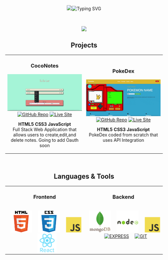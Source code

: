 <br>
<br>
<div align="center">
<img src="https://git.io/typing-svg"><img src="https://readme-typing-svg.herokuapp.com?font=Fira+Code&pause=1000&color=FFC8DD&width=435&lines=Software+Engineer;Peace%2C+Love+%2C+and+Palm+Trees" alt="Typing SVG"/>
</div>

<br>
<br>

<!-- <p align="center">Hi  Izra, a passionate full-stack developer based in Vancouver, BC Canada. 
	<br>Currently learning <strong>JavaScript</strong> & building <strong>MERN</strong> stack at 100Devs agency. </p> -->

<p align="center">
<img src ="http://github-readme-streak-stats.herokuapp.com?user=IzraJ&theme=monokai"/> </p>


<!-- PROJECTS -->
<h2 align="center" color="white">Projects</h2>
<div align="center">
	
  <table>
      <tr>
        <td class="1" width="50%">
          <h3 align="center">CocoNotes</h3>
          <p align="center">
            <a href="https://github.com/IzraJ/coconotes" target="_blank" rel="noreferrer"> <img  src="https://github.com/IzraJ/IzraJ/blob/main/readMe.assets/coconotes.gif" alt="NASA_POD"/></a>
<!--   Repo mark   -->
		  <span> <a href="https://github.com/IzraJ/coconotes" target="_blank" rel="noreferrer"><img src="https://img.shields.io/badge/%20-Repo-lightgrey?style=for-the-badge&logo=GitHub" alt="GitHub Repo" height ="25px"></a> 
<!-- live site  -->
	<a href="https://coconotes.herokuapp.com" target="_blank" rel="noreferrer"><img src="https://img.shields.io/badge/%20-Live%20Site-a6b4a2?style=for-the-badge&logo&color=2D96D9" alt="Live Site" height="25px" ></a></span>
<!-- discription  -->
            <p align="center">
		    <strong>HTML5 CSS3 JavaScript </strong><br>Full Stack Web Application that allows users to create,edit,and delete notes. Going to add Oauth soon</p>
          </p>
        </td>
       <td class="2" width="50%">
          <h3 align="center">PokeDex</h3>
          <p align="center">
            <a href="https://github.com/IzraJ/pokedex" target="_blank" rel="noreferrer"> <img src="https://github.com/IzraJ/IzraJ/blob/main/readMe.assets/pokedexgif.gif" alt="Portfolio"/></a>
 <!--   Repo mark   -->
            <span> <a href="https://github.com/IzraJ/pokedex" target="_blank" rel="noreferrer"><img src="https://img.shields.io/badge/%20-Repo-lightgrey?style=for-the-badge&logo=GitHub" alt="GitHub Repo" height ="25px"></a> 
<!-- live site  -->
	<a href="https://pokedexfun.netlify.app/" target="_blank" rel="noreferrer"><img src="https://img.shields.io/badge/%20-Live%20Site-a6b4a2?style=for-the-badge&logo&color=2D96D9" alt="Live Site" height="25px"></a> </span>
<!-- discription  -->
            <p align="center">
		    <strong>HTML5 CSS3 JavaScript </strong><br> PokeDex coded from scratch that uses API Integration</p>
          </p>
        </td>
      </tr>
      <tr>
        <!-- <td class="3" width="50%">
          <h3 align="center">Fresh Drink</h3>
          <p align="center">
            <a href="https://freshdrink.netlify.app" target="_blank" rel="noreferrer"> <img  src="https://github.com/Lala0419/Fresh-Drink/blob/master/fresh_drink_2.gif" alt="NASA_POD"/></a> -->
<!--   Repo mark   -->
		  <!-- <span> <a href="https://github.com/Lala0419/Fresh-Drink" target="_blank" rel="noreferrer"><img src="https://img.shields.io/badge/%20-Repo-lightgrey?style=for-the-badge&logo=GitHub" alt="GitHub Repo" height ="25px"></a>  -->
<!-- live site  -->
	<!-- <a href="https://freshdrink.netlify.app" target="_blank" rel="noreferrer"><img src="https://img.shields.io/badge/%20-Live%20Site-a6b4a2?style=for-the-badge&logo&color=2D96D9" alt="Live Site" height="25px"></a></span> -->
<!-- discription  -->
            <!-- <p align="center">
               <strong>HTML5 CSS3 JavaScript </strong><br>Your personal cocktail maker! <br> This app is to help you choose which cocktail to make for you and your loved ones🤍</p>
          </p>
        </td>
       <td class="4" width="50%">
          <h3 align="center">Food Checker</h3>
          <p align="center">
            <a href="https://github.com/Lala0419/Food-checker" target="_blank" rel="noreferrer"> <img src="https://github.com/Lala0419/Lala0419/blob/main/READme.asset/food_picker.gif" alt="Portfolio"/></a> -->
 <!--   Repo mark   -->
            <!-- <span> <a href="https://github.com/Lala0419/Food-checker" target="_blank" rel="noreferrer"><img src="https://img.shields.io/badge/%20-Repo-lightgrey?style=for-the-badge&logo=GitHub" alt="GitHub Repo" height ="25px"></a>  -->
<!-- live site  -->
	<!-- <a href="https://food-checker-nm.netlify.app" target="_blank" rel="noreferrer"><img src="https://img.shields.io/badge/%20-Live%20Site-a6b4a2?style=for-the-badge&logo&color=2D96D9" alt="Live Site" height="25px"></a> </span> -->
<!-- discription  -->
            <!-- <p align="center">
		   <strong>HTML5 CSS3 JavaScript </strong><br> Simple app to find out the ingridients in the food. Perfect for those who are in certain diets!</p>
          </p>
        </td>
      </tr> -->

  </table>
</div>	
</br>

<!-- LANGUAGES/TOOLS -->
<h2 align="center" color="white">Languages & Tools</h2>
<div align="center">
<table>
	<tr>
		<td valign="top" width="45%">
			<h3 align="center" color="white">Frontend</h3>
			<br>
			<div align="center" >
				&nbsp
				<a href="https://www.w3.org/html/" target="_blank" rel="noreferrer"> 
	<img src="https://raw.githubusercontent.com/devicons/devicon/master/icons/html5/html5-original-wordmark.svg" alt="HTML5"  height="70"/></a>
				&nbsp&nbsp&nbsp
				<a href="https://www.w3schools.com/css/" target="_blank" rel="noreferrer"> 
	<img src="https://raw.githubusercontent.com/devicons/devicon/master/icons/css3/css3-original-wordmark.svg" alt="CSS3" height="70"/></a> 
				&nbsp&nbsp&nbsp
				<a href="https://developer.mozilla.org/en-US/docs/Web/JavaScript" target="_blank" rel="noreferrer"> 
<img src="https://raw.githubusercontent.com/devicons/devicon/master/icons/javascript/javascript-original.svg" alt="JAVASCRIPT" height="50"/></a>
				&nbsp&nbsp&nbsp
				<a href="https://reactjs.org/" target="_blank" rel="noreferrer"> 
	<img src="https://raw.githubusercontent.com/devicons/devicon/master/icons/react/react-original-wordmark.svg" alt="REACT" height="60"/></a>
			</div>
		</td>		
		<td valign="top" width="45%">
			<h3 align="center" color="white">Backend</h3>
			<br>
			 <div align="center">
				 &nbsp
			<a href="https://www.mongodb.com/" target="_blank" rel="noreferrer"> 
	<img src="https://raw.githubusercontent.com/devicons/devicon/master/icons/mongodb/mongodb-original-wordmark.svg" alt="MONGODB"  height="70"/></a> 
				 &nbsp&nbsp&nbsp
			<a href="https://nodejs.org" target="_blank" rel="noreferrer"> 
	<img src="https://raw.githubusercontent.com/devicons/devicon/master/icons/nodejs/nodejs-original-wordmark.svg" alt="NODEJS"  height="70"/></a> 
				 &nbsp&nbsp&nbsp
			<a href="https://developer.mozilla.org/en-US/docs/Web/JavaScript" target="_blank" rel="noreferrer"> 
<img src="https://raw.githubusercontent.com/devicons/devicon/master/icons/javascript/javascript-original.svg" alt="JAVASCRIPT"  height="50"/></a>
				  &nbsp&nbsp&nbsp
				 <a href="https://developer.mozilla.org/en-US/docs/Web/JavaScript" target="_blank" rel="noreferrer"> 
<img src="https://icongr.am/devicon/express-original.svg?size=128&color=999999" alt="EXPRESS"  height="50"/></a>		
				  &nbsp&nbsp&nbsp
				 <a href="https://developer.mozilla.org/en-US/docs/Web/JavaScript" target="_blank" rel="noreferrer"> 
<img src="https://icongr.am/devicon/git-original.svg?size=128&color=8a8585" alt="GIT"  height="50"/></a>
				<br>
				<br>	
			</div>
		</td>
	</tr>
</table>
</div>
</br>
</br>

<!--
**IzraJ/IzraJ** is a ✨ _special_ ✨ repository because its `README.md` (this file) appears on your GitHub profile.

Here are some ideas to get you started:

- 🔭 I’m currently working on ...
- 🌱 I’m currently learning ...
- 👯 I’m looking to collaborate on ...
- 🤔 I’m looking for help with ...
- 💬 Ask me about ...
- 📫 How to reach me: ...
- 😄 Pronouns: ...
- ⚡ Fun fact: ...
-->
